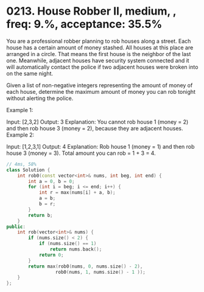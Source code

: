 # 0213. House Robber II, medium, , freq: 9.%, acceptance: 35.5%

You are a professional robber planning to rob houses along a street. Each house has a certain amount of money stashed. All houses at this place are arranged in a circle. That means the first house is the neighbor of the last one. Meanwhile, adjacent houses have security system connected and it will automatically contact the police if two adjacent houses were broken into on the same night.

Given a list of non-negative integers representing the amount of money of each house, determine the maximum amount of money you can rob tonight without alerting the police.

Example 1:

Input: [2,3,2]
Output: 3
Explanation: You cannot rob house 1 (money = 2) and then rob house 3 (money = 2),
             because they are adjacent houses.
Example 2:

Input: [1,2,3,1]
Output: 4
Explanation: Rob house 1 (money = 1) and then rob house 3 (money = 3).
             Total amount you can rob = 1 + 3 = 4.

```c++
// 4ms, 58%
class Solution {
    int rob0(const vector<int>& nums, int beg, int end) {
        int a = 0, b = 0;
        for (int i = beg; i <= end; i++) {
            int r = max(nums[i] + a, b);
            a = b;
            b = r;
        }
        return b;
    }
public:
    int rob(vector<int>& nums) {
        if (nums.size() < 2) {
            if (nums.size() == 1)
                return nums.back();
            return 0;
        }
        return max(rob0(nums, 0, nums.size() - 2),
                  rob0(nums, 1, nums.size() - 1 ));
    }
};
```

